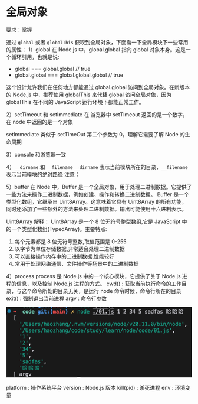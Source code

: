 # 全局对象

要求：掌握

通过 `global` 或者 `globalThis` 获取到全局对象，下面看一下全局模块下一些常用的属性：
1）global
在 Node.js 中，global.global 指向 global 对象本身。这是一个循环引用，也就是说:

- global === global.global // true
- global.global === global.global.global // true

这个设计允许我们在任何地方都能通过 global.global 访问到全局对象。在新版本的 Node.js 中，推荐使用 globalThis 来代替 global 访问全局对象，因为 globalThis 在不同的 JavaScript 运行环境下都能正常工作。

2）setTimeout 和 setImmediate
在 游览器中 setTImeout 返回的是一个数字，在 node 中返回的是一个对象

setImmediate 类似于 setTimeOut 第二个参数为 0，理解它需要了解 Node 的生命周期

3）console
和游览器一致

4）`__dirname` 和 `__filename`
`__dirname` 表示当前模块所在的目录，`__filename` 表示当前模块的绝对路径
注意：

5）buffer
在 Node 中，Buffer 是一个全局对象，用于处理二进制数据。它提供了一些方法来操作二进制数据，例如创建、操作和转换二进制数据。
Buffer 是一个类型化数组，它继承自 Uint8Array。这意味着它具有 Uint8Array 的所有功能，同时还添加了一些额外的方法来处理二进制数据。输出可能使用十六进制表示。

Uint8Array 解释：
Uint8Array 是一个 8 位无符号整型数组,它是 JavaScript 中的一个类型化数组(TypedArray)。主要特点:

1. 每个元素都是 8 位无符号整数,取值范围是 0-255
2. 以字节为单位存储数据,非常适合处理二进制数据
3. 可以直接操作内存中的二进制数据,性能较好
4. 常用于处理网络通信、文件操作等场景中的二进制数据

4）process
process 是 Node.js 中的一个核心模块，它提供了关于 Node.js 进程的信息，以及控制 Node.js 进程的方式。
cwd() : 获取当前执行命令的工作目录，与这个命令所处的目录无关，是运行 node 命令时候，命令行所在的目录
exit() : 强制退出当前进程
argv : 命令行参数

![alt text](/assets/node/image.png)

platform : 操作系统平台
version : Node.js 版本
kill(pid) : 杀死进程
env : 环境变量
